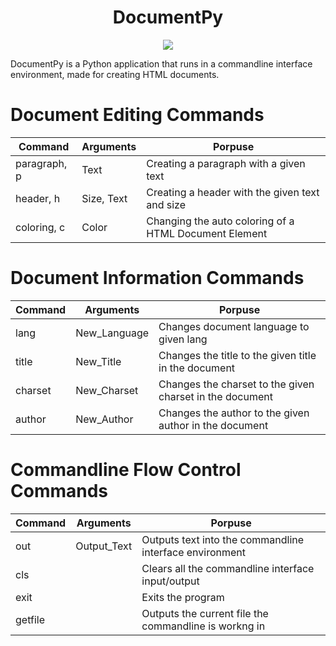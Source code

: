<h1 align="center">DocumentPy</h1>

<p align="center">
  <image src="https://img.shields.io/badge/Implementation-Python%203.9-%2300A3E0?style=flat-square">
</p>


DocumentPy is a Python application that runs in a commandline interface environment, made for creating HTML documents.

# Document Editing Commands
| Command       | Arguments         | Porpuse                                                |
| ------------- | ----------------- | ------------------------------------------------------ |
| paragraph, p  | Text              | Creating a paragraph with a given text                 |
| header, h     | Size, Text        | Creating a header with the given text and size         |
| coloring, c   | Color             | Changing the auto coloring of a HTML Document Element  |

# Document Information Commands
| Command       | Arguments         | Porpuse                                                  |
| ------------- | ----------------- | -------------------------------------------------------- |
| lang          | New_Language      | Changes document language to given lang                  |
| title         | New_Title         | Changes the title to the given title in the document     |
| charset       | New_Charset       | Changes the charset to the given charset in the document |
| author        | New_Author        | Changes the author to the given author in the document   |

# Commandline Flow Control Commands

| Command       | Arguments         | Porpuse                                                  |
| ------------- | ----------------- | -------------------------------------------------------- |
| out           | Output_Text       | Outputs text into the commandline interface environment  |
| cls           |                   | Clears all the commandline interface input/output        |
| exit          |                   | Exits the program                                        |
| getfile       |                   | Outputs the current file the commandline is workng in    |

